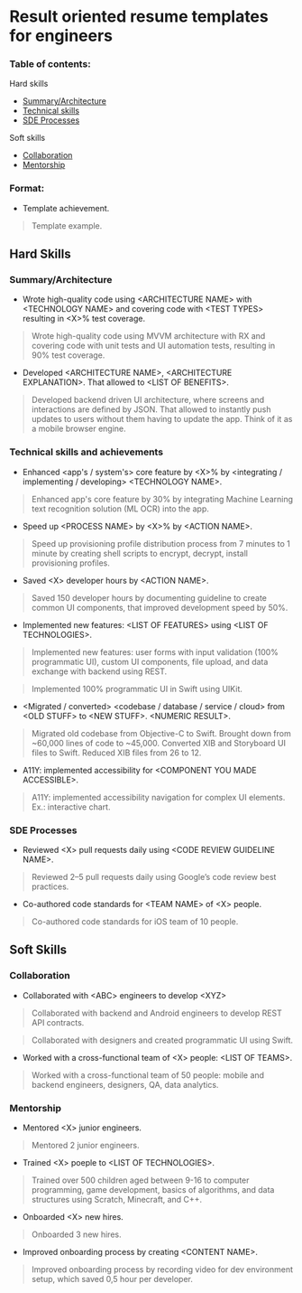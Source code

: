 # Result oriented resume templates for engineers

### Table of contents:

Hard skills
- [Summary/Architecture](#summary/architecture)
- [Technical skills](#technical-skills)
- [SDE Processes](#sde-processes)

Soft skills
- [Collaboration](#collaboration)
- [Mentorship](#mentorship)


### Format:

- Template achievement.
> Template example.

## Hard Skills

### Summary/Architecture

- Wrote high-quality code using \<ARCHITECTURE NAME> with \<TECHNOLOGY NAME> and covering code with \<TEST TYPES> resulting in \<X>% test coverage.
> Wrote high-quality code using MVVM architecture with RX and covering code with unit tests and UI automation tests, resulting in 90% test coverage.

- Developed \<ARCHITECTURE NAME>, \<ARCHITECTURE EXPLANATION>. That allowed to \<LIST OF BENEFITS>.
> Developed backend driven UI architecture, where screens and interactions are defined by JSON. That allowed to instantly push updates to users without them having to update the app. Think of it as a mobile browser engine.

### Technical skills and achievements

- Enhanced \<app's / system's> core feature by \<X>% by \<integrating / implementing / developing> \<TECHNOLOGY NAME>.
> Enhanced app's core feature by 30% by integrating Machine Learning text recognition solution (ML OCR) into the app.

- Speed up \<PROCESS NAME> by \<X>% by \<ACTION NAME>.
> Speed up provisioning profile distribution process from 7 minutes to 1 minute by creating shell scripts to encrypt, decrypt, install provisioning profiles.

- Saved \<X> developer hours by \<ACTION NAME>.
> Saved 150 developer hours by documenting guideline to create common UI components, that improved development speed by 50%.

- Implemented new features: \<LIST OF FEATURES> using \<LIST OF TECHNOLOGIES>.
> Implemented new features: user forms with input validation (100% programmatic UI), custom UI components, file upload, and data exchange with backend using REST.

> Implemented 100% programmatic UI in Swift using UIKit.

- \<Migrated / converted> \<codebase / database / service / cloud> from \<OLD STUFF> to \<NEW STUFF>. \<NUMERIC RESULT>.
> Migrated old codebase from Objective-C to Swift. Brought down from ~60,000 lines of code to ~45,000.
> Converted XIB and Storyboard UI files to Swift. Reduced XIB files from 26 to 12.

- A11Y: implemented accessibility for \<COMPONENT YOU MADE ACCESSIBLE>.
> A11Y: implemented accessibility navigation for complex UI elements. Ex.: interactive chart.

### SDE Processes

- Reviewed \<X> pull requests daily using \<CODE REVIEW GUIDELINE NAME>.
> Reviewed 2–5 pull requests daily using Google’s code review best practices.

- Co-authored code standards for \<TEAM NAME> of \<X> people.
> Co-authored code standards for iOS team of 10 people.

## Soft Skills

### Collaboration

- Collaborated with \<ABC> engineers to develop \<XYZ>
> Collaborated with backend and Android engineers to develop REST API contracts.

> Collaborated with designers and created programmatic UI using Swift.

- Worked with a cross-functional team of \<X> people: \<LIST OF TEAMS>.
> Worked with a cross-functional team of 50 people: mobile and backend engineers, designers, QA, data analytics.<br>


### Mentorship

- Mentored \<X> junior engineers.
> Mentored 2 junior engineers.

- Trained \<X> poeple to \<LIST OF TECHNOLOGIES>.
> Trained over 500 children aged between 9-16 to computer programming, game development, basics of algorithms, and data structures using Scratch, Minecraft, and C++.

- Onboarded \<X> new hires.
> Onboarded 3 new hires.

- Improved onboarding process by creating \<CONTENT NAME>.
> Improved onboarding process by recording video for dev environment setup, which saved 0,5 hour per developer.